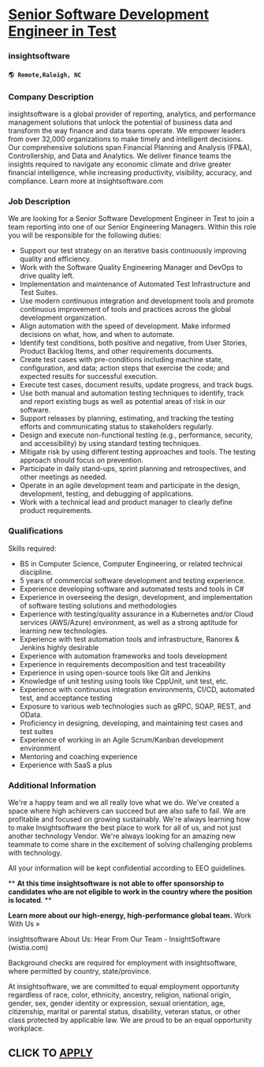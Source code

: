 # [Senior Software Development Engineer in Test](https://www.remotewlb.com/apply/senior-software-development-engineer-in-test-104774)  
### insightsoftware  
#### `🌎 Remote,Raleigh, NC`  

### **Company Description**

insightsoftware is a global provider of reporting, analytics, and performance management solutions that unlock the potential of business data and transform the way finance and data teams operate. We empower leaders from over 32,000 organizations to make timely and intelligent decisions. Our comprehensive solutions span Financial Planning and Analysis (FP&A), Controllership, and Data and Analytics. We deliver finance teams the insights required to navigate any economic climate and drive greater financial intelligence, while increasing productivity, visibility, accuracy, and compliance. Learn more at insightsoftware.com

###  **Job Description**

We are looking for a Senior Software Development Engineer in Test to join a team reporting into one of our Senior Engineering Managers. Within this role you will be responsible for the following duties:

  * Support our test strategy on an iterative basis continuously improving quality and efficiency.
  * Work with the Software Quality Engineering Manager and DevOps to drive quality left.
  * Implementation and maintenance of Automated Test Infrastructure and Test Suites.
  * Use modern continuous integration and development tools and promote continuous improvement of tools and practices across the global development organization.
  * Align automation with the speed of development. Make informed decisions on what, how, and when to automate.
  * Identify test conditions, both positive and negative, from User Stories, Product Backlog Items, and other requirements documents.
  * Create test cases with pre-conditions including machine state, configuration, and data; action steps that exercise the code; and expected results for successful execution.
  * Execute test cases, document results, update progress, and track bugs.
  * Use both manual and automation testing techniques to identify, track and report existing bugs as well as potential areas of risk in our software.
  * Support releases by planning, estimating, and tracking the testing efforts and communicating status to stakeholders regularly.
  * Design and execute non-functional testing (e.g., performance, security, and accessibility) by using standard testing techniques.
  * Mitigate risk by using different testing approaches and tools. The testing approach should focus on prevention.
  * Participate in daily stand-ups, sprint planning and retrospectives, and other meetings as needed.
  * Operate in an agile development team and participate in the design, development, testing, and debugging of applications.
  * Work with a technical lead and product manager to clearly define product requirements.

### **Qualifications**

Skills required:

  * BS in Computer Science, Computer Engineering, or related technical discipline.
  * 5 years of commercial software development and testing experience.
  * Experience developing software and automated tests and tools in C#
  * Experience in overseeing the design, development, and implementation of software testing solutions and methodologies
  * Experience with testing/quality assurance in a Kubernetes and/or Cloud services (AWS/Azure) environment, as well as a strong aptitude for learning new technologies.
  * Experience with test automation tools and infrastructure, Ranorex & Jenkins highly desirable
  * Experience with automation frameworks and tools development
  * Experience in requirements decomposition and test traceability
  * Experience in using open-source tools like Git and Jenkins
  * Knowledge of unit testing using tools like CppUnit, unit test, etc.
  * Experience with continuous integration environments, CI/CD, automated test, and acceptance testing
  * Exposure to various web technologies such as gRPC, SOAP, REST, and OData.
  * Proficiency in designing, developing, and maintaining test cases and test suites
  * Experience of working in an Agile Scrum/Kanban development environment
  * Mentoring and coaching experience
  * Experience with SaaS a plus

###  **Additional Information**

We're a happy team and we all really love what we do. We've created a space where high achievers can succeed but are also safe to fail. We are profitable and focused on growing sustainably. We're always learning how to make Insightsoftware the best place to work for all of us, and not just another technology Vendor. We're always looking for an amazing new teammate to come share in the excitement of solving challenging problems with technology.

All your information will be kept confidential according to EEO guidelines.

** **At this time insightsoftware is not able to offer sponsorship to candidates who are not eligible to work in the country where the position is located**. **

**Learn more about our high-energy, high-performance global team.** Work With Us »

insightsoftware About Us: Hear From Our Team - InsightSoftware (wistia.com)

Background checks are required for employment with insightsoftware, where permitted by country, state/province.

At insightsoftware, we are committed to equal employment opportunity regardless of race, color, ethnicity, ancestry, religion, national origin, gender, sex, gender identity or expression, sexual orientation, age, citizenship, marital or parental status, disability, veteran status, or other class protected by applicable law. We are proud to be an equal opportunity workplace.

  
## CLICK TO [APPLY](https://www.remotewlb.com/apply/senior-software-development-engineer-in-test-104774)

